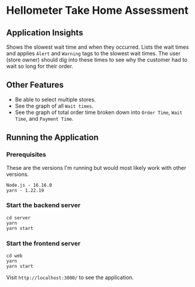 # Hellometer Take Home Assessment

## Application Insights

Shows the slowest wait time and when they occurred. Lists the wait times and applies `Alert` and `Warning` tags to the slowest wait times. The user (store owner) should dig into these times to see why the customer had to wait so long for their order.

## Other Features

- Be able to select multiple stores.
- See the graph of all `Wait times`.
- See the graph of total order time broken down into `Order Time`, `Wait Time`, and `Payment Time`.

## Running the Application

### Prerequisites

These are the versions I'm running but would most likely work with other versions.

```
Node.js - 16.16.0
yarn - 1.22.19
```

### Start the backend server

```
cd server
yarn
yarn start
```

### Start the frontend server

```
cd web
yarn
yarn start
```

Visit `http://localhost:3000/` to see the application.
